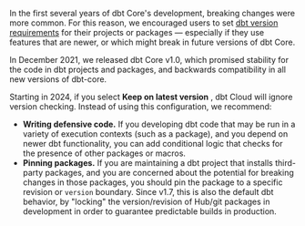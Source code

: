 In the first several years of dbt Core's development, breaking changes were more common. For this reason, we encouraged users to set [dbt version requirements](/reference/project-configs/require-dbt-version) for their projects or packages — especially if they use features that are newer, or which might break in future versions of dbt Core.

In December 2021, we released dbt Core v1.0, which promised stability for the code in dbt projects and packages, and backwards compatibility in all new versions of dbt-core.

Starting in 2024, if you select **Keep on latest version** <Lifecycle status='beta' />, dbt Cloud will ignore version checking. Instead of using this configuration, we recommend:
- **Writing defensive code.** If you developing dbt code that may be run in a variety of execution contexts (such as a package), and you depend on newer dbt functionality, you can add conditional logic that checks for the presence of other packages or macros.
- **Pinning packages.** If you are maintaining a dbt project that installs third-party packages, and you are concerned about the potential for breaking changes in those packages, you should pin the package to a specific revision or `version` boundary. Since v1.7, this is also the default dbt behavior, by "locking" the version/revision of Hub/git packages in development in order to guarantee predictable builds in production.
